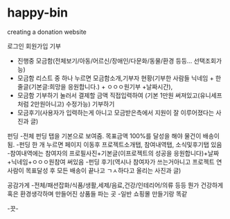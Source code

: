 # happy-bin
creating a donation website

로그인 회원가입
기부
- 진행중 모금함(전체보기/아동/어르신/장애인/다문화/동물/환경 등등... 선택조회가능)
- 모금함 리스트 중 하나 누르면 모금함소개,기부자 현황(기부한 사람들 닉네임 + 한줄글(기본글:희망을 응원합니다.) + ㅇㅇㅇ원기부 +날짜시간), 
- 모금함 기부하기 눌러서 결제할 금액 직접입력하여 (기본 1만원 써져있고(유니세프처럼 2만원아니고) 수정가능) 기부하기
- 모금후기(사용자가 입력하는게 아니고 모금받은측에서 지원이 잘 이루어졌다는 사진과 글)

펀딩
-전체 펀딩 탭을 기본으로 보여줌. 목표금액 100%를 달성을 해야 물건이 배송이 됨.
-펀딩 한 개 누르면 페이지 이동후 프로젝트소개탭, 참여내역탭, 소식및후기탭 있음
-참여내역에는 참여자의 프로필사진+기본글(이프로젝트의 성공을 응원합니다)+날짜+닉네임+ㅇㅇㅇ원참여 써있음
-펀딩 후기(역시나 참여자가 쓰는거아니고 프로젝트 연 사람이 목표달성 후 모든 배송이 끝나고 ㄱㅅ하다고 올리는 사진과 글)


공감가게
-전체/패션잡화/식품/생활,세제/음료,건강/인테리어/의류 등등
뭔가 건강하게 혹은 환경생각하며 만들어진 상품들 파는 곳
-일반 쇼핑몰 만들기랑 똑같

-끗-

